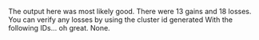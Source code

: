 The output here was most likely good.
There were 13 gains and 18 losses.
You can verify any losses by using the cluster id generated
With the following IDs... oh great. None.
